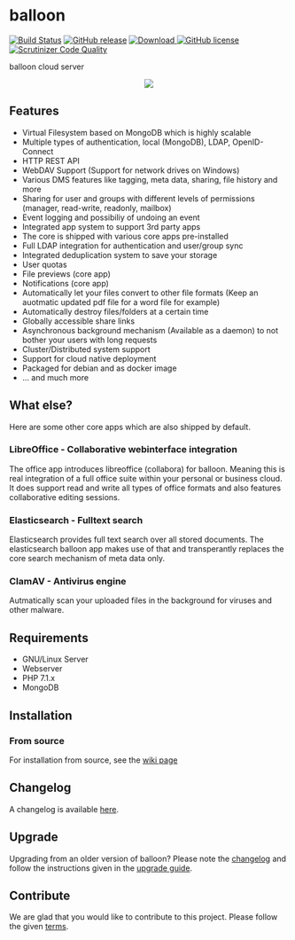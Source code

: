 # balloon

[![Build Status](https://travis-ci.org/gyselroth/balloon.svg?branch=dev)](https://travis-ci.org/gyselroth/balloon)
[![GitHub release](https://img.shields.io/github/release/gyselroth/balloon.svg)](https://github.com/gyselroth/balloon/releases)
[ ![Download](https://api.bintray.com/packages/gyselroth/balloon/balloon/images/download.svg) ](https://bintray.com/gyselroth/balloon/balloon/_latestVersion) 
 [![GitHub license](https://img.shields.io/badge/license-GPL-blue.svg)](https://raw.githubusercontent.com/gyselroth/balloon/master/LICENSE)
[![Scrutinizer Code Quality](https://scrutinizer-ci.com/g/gyselroth/balloon/badges/quality-score.png?b=dev)](https://scrutinizer-ci.com/g/gyselroth/balloon/?branch=dev)

balloon cloud server

<p align="center">
    <img src="https://raw.githubusercontent.com/gyselroth/balloon-client-desktop/master/app/img/balloon-startup.png"/>
</p>

## Features

* Virtual Filesystem based on MongoDB which is highly scalable
* Multiple types of authentication, local (MongoDB), LDAP, OpenID-Connect
* HTTP REST API
* WebDAV Support (Support for network drives on Windows)
* Various DMS features like tagging, meta data, sharing, file history and more
* Sharing for user and groups with different levels of permissions (manager, read-write, readonly, mailbox)
* Event logging and possibiliy of undoing an event
* Integrated app system to support 3rd party apps
* The core is shipped with various core apps pre-installed
* Full LDAP integration for authentication and user/group sync
* Integrated deduplication system to save your storage
* User quotas
* File previews (core app)
* Notifications (core app)
* Automatically let your files convert to other file formats (Keep an auotmatic updated pdf file for a word file for example)
* Automatically destroy files/folders at a certain time
* Globally accessible share links 
* Asynchronous background mechanism (Available as a daemon) to not bother your users with long requests
* Cluster/Distributed system support
* Support for cloud native deployment
* Packaged for debian and as docker image
* ... and much more

## What else?

Here are some other core apps which are also shipped by default.

### LibreOffice - Collaborative webinterface integration

The office app introduces libreoffice (collabora) for balloon. Meaning this is real integration of a full office suite within your personal or business cloud. It does support read and write all types of office formats and also features collaborative editing sessions.

### Elasticsearch - Fulltext search

Elasticsearch provides full text search over all stored documents. The elasticsearch balloon app makes use of that and transperantly replaces the core search mechanism of meta data only.

### ClamAV - Antivirus engine

Autmatically scan your uploaded files in the background for viruses and other malware.

## Requirements

* GNU/Linux Server
* Webserver
* PHP 7.1.x
* MongoDB

## Installation
### From source
For installation from source, see the [wiki page](https://github.com/gyselroth/balloon/wiki/Install-balloon-from-source-(v2))

## Changelog
A changelog is available [here](https://github.com/gyselroth/balloon/CHANGELOG.md).

## Upgrade
Upgrading from an older version of balloon? Please note the [changelog](https://github.com/gyselroth/balloon/CHANGELOG.md) and follow the instructions given 
in the [upgrade guide](https://github.com/gyselroth/balloon/UPGRADE.md).

## Contribute
We are glad that you would like to contribute to this project. Please follow the given [terms](https://github.com/gyselroth/balloon/CONTRIBUTE.md).
